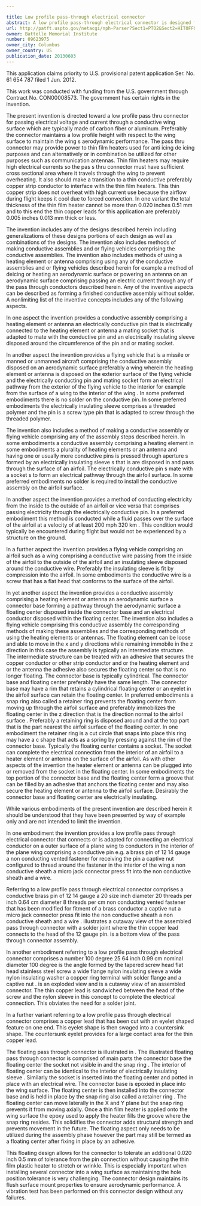 ```yaml
---

title: Low profile pass-through electrical connector
abstract: A low profile pass-through electrical connector is designed for aerospace applications. The connector allows voltage and current to pass-thru a conductive wing surface, while maintaining a low profile height for aerodynamic performance considerations. Examples of applications of the electrical connector include power for thin film heaters and communication antennae applications.
url: http://patft.uspto.gov/netacgi/nph-Parser?Sect1=PTO2&Sect2=HITOFF&p=1&u=%2Fnetahtml%2FPTO%2Fsearch-adv.htm&r=1&f=G&l=50&d=PALL&S1=09623975&OS=09623975&RS=09623975
owner: Battelle Memorial Institute
number: 09623975
owner_city: Columbus
owner_country: US
publication_date: 20130603
---
```

This application claims priority to U.S. provisional patent application Ser. No. 61 654 787 filed 1 Jun. 2012.

This work was conducted with funding from the U.S. government through Contract No. CON00008573. The government has certain rights in the invention.

The present invention is directed toward a low profile pass thru connector for passing electrical voltage and current through a conductive wing surface which are typically made of carbon fiber or aluminum. Preferably the connector maintains a low profile height with respect to the wing surface to maintain the wing s aerodynamic performance. The pass thru connector may provide power to thin film heaters used for anti icing de icing purposes and can alternatively or in combination be utilized for other purposes such as communication antennas. Thin film heaters may require high electrical currents so the pas s thru connector must have sufficient cross sectional area where it travels through the wing to prevent overheating. It also should make a transition to a thin conductive preferably copper strip conductor to interface with the thin film heaters. This thin copper strip does not overheat with high current use because the airflow during flight keeps it cool due to forced convection. In one variant the total thickness of the thin film heater cannot be more than 0.020 inches 0.51 mm and to this end the thin copper leads for this application are preferably 0.005 inches 0.013 mm thick or less.

The invention includes any of the designs described herein including generalizations of these designs portions of each design as well as combinations of the designs. The invention also includes methods of making conductive assemblies and or flying vehicles comprising the conductive assemblies. The invention also includes methods of using a heating element or antenna comprising using any of the conductive assemblies and or flying vehicles described herein for example a method of deicing or heating an aerodynamic surface or powering an antenna on an aerodynamic surface comprising passing an electric current through any of the pass through conductors described herein. Any of the inventive aspects can be described as forming a finished conductive assembly without solder. A nonlimiting list of the inventive concepts includes any of the following aspects.

In one aspect the invention provides a conductive assembly comprising a heating element or antenna an electrically conductive pin that is electrically connected to the heating element or antenna a mating socket that is adapted to mate with the conductive pin and an electrically insulating sleeve disposed around the circumference of the pin and or mating socket.

In another aspect the invention provides a flying vehicle that is a missile or manned or unmanned aircraft comprising the conductive assembly disposed on an aerodynamic surface preferably a wing wherein the heating element or antenna is disposed on the exterior surface of the flying vehicle and the electrically conducting pin and mating socket form an electrical pathway from the exterior of the flying vehicle to the interior for example from the surface of a wing to the interior of the wing . In some preferred embodiments there is no solder on the conductive pin. In some preferred embodiments the electrically insulating sleeve comprises a threaded polymer and the pin is a screw type pin that is adapted to screw through the threaded polymer.

The invention also includes a method of making a conductive assembly or flying vehicle comprising any of the assembly steps described herein. In some embodiments a conductive assembly comprising a heating element in some embodiments a plurality of heating elements or an antenna and having one or usually more conductive pins is pressed through aperture s formed by an electrically insulating sleeve s that is are disposed in and pass through the surface of an airfoil. The electrically conductive pin s mate with a socket s to form an electrical pathway through the airfoil surface. In some preferred embodiments no solder is required to install the conductive assembly on the airfoil surface.

In another aspect the invention provides a method of conducting electricity from the inside to the outside of an airfoil or vice versa that comprises passing electricity through the electrically conductive pin. In a preferred embodiment this method is conducted while a fluid passes over the surface of the airfoil at a velocity of at least 200 mph 320 km . This condition would typically be encountered during flight but would not be experienced by a structure on the ground.

In a further aspect the invention provides a flying vehicle comprising an airfoil such as a wing comprising a conductive wire passing from the inside of the airfoil to the outside of the airfoil and an insulating sleeve disposed around the conductive wire. Preferably the insulating sleeve is fit by compression into the airfoil. In some embodiments the conductive wire is a screw that has a flat head that conforms to the surface of the airfoil.

In yet another aspect the invention provides a conductive assembly comprising a heating element or antenna an aerodynamic surface a connector base forming a pathway through the aerodynamic surface a floating center disposed inside the connector base and an electrical conductor disposed within the floating center. The invention also includes a flying vehicle comprising this conductive assembly the corresponding methods of making these assemblies and the corresponding methods of using the heating elements or antennas. The floating element can be loose and able to move in the x and y directions while remaining immobile in the z direction in this case the assembly is typically an intermediate structure. The intermediate structure can be treated with an adhesive that secures the copper conductor or other strip conductor and or the heating element and or the antenna the adhesive also secures the floating center so that is no longer floating. The connector base is typically cylindrical. The connector base and floating center preferably have the same length. The connector base may have a rim that retains a cylindrical floating center or an eyelet in the airfoil surface can retain the floating center. In preferred embodiments a snap ring also called a retainer ring prevents the floating center from moving up through the airfoil surface and preferably immobilizes the floating center in the z direction that is the direction normal to the airfoil surface . Preferably a retaining ring is disposed around and at the top part that is the part nearest the airfoil surface of the floating center. In one embodiment the retainer ring is a cut circle that snaps into place this ring may have a c shape that acts as a spring by pressing against the rim of the connector base. Typically the floating center contains a socket. The socket can complete the electrical connection from the interior of an airfoil to a heater element or antenna on the surface of the airfoil. As with other aspects of the invention the heater element or antenna can be plugged into or removed from the socket in the floating center. In some embodiments the top portion of the connector base and the floating center form a groove that can be filled by an adhesive that anchors the floating center and may also secure the heating element or antenna to the airfoil surface. Desirably the connector base and floating center are electrically insulating.

While various embodiments of the present invention are described herein it should be understood that they have been presented by way of example only and are not intended to limit the invention.

In one embodiment the invention provides a low profile pass through electrical connector that connects or is adapted for connecting an electrical conductor on a outer surface of a plane wing to conductors in the interior of the plane wing comprising a conductive pin e.g. a brass pin of 12 14 gauge a non conducting vented fastener for receiving the pin a captive nut configured to thread around the fastener in the interior of the wing a non conductive sheath a micro jack connector press fit into the non conductive sheath and a wire.

Referring to a low profile pass through electrical connector comprises a conductive brass pin of 12 14 gauge a 20 size inch diameter 20 threads per inch 0.64 cm diameter 8 threads per cm non conducting vented fastener that has been modified for fitment of a brass conductor a captive nut a micro jack connector press fit into the non conductive sheath a non conductive sheath and a wire . illustrates a cutaway view of the assembled pass through connector with a solder joint where the thin copper lead connects to the head of the 12 gauge pin. is a bottom view of the pass through connector assembly.

In another embodiment referring to a low profile pass through electrical connector comprises a number 100 degree 25 64 inch 0.99 cm nominal diameter 100 degree is the angle formed by the tapered screw head flat head stainless steel screw a wide flange nylon insulating sleeve a wide nylon insulating washer a copper ring terminal with solder flange and a captive nut . is an exploded view and is a cutaway view of an assembled connector. The thin copper lead is sandwiched between the head of the screw and the nylon sleeve in this concept to complete the electrical connection. This obviates the need for a solder joint.

In a further variant referring to a low profile pass through electrical connector comprises a copper lead that has been cut with an eyelet shaped feature on one end. This eyelet shape is then swaged into a countersink shape. The countersunk eyelet provides for a large contact area for the thin copper lead.

The floating pass through connector is illustrated in . The illustrated floating pass through connector is comprised of main parts the connector base the floating center the socket not visible in and the snap ring . The interior of floating center can be identical to the interior of electrically insulating sleeve . Similarly the socket is inserted into the floating center and potted in place with an electrical wire. The connector base is epoxied in place into the wing surface. The floating center is then installed into the connector base and is held in place by the snap ring also called a retainer ring . The floating center can move laterally in the X and Y plane but the snap ring prevents it from moving axially. Once a thin film heater is applied onto the wing surface the epoxy used to apply the heater fills the groove where the snap ring resides. This solidifies the connector adds structural strength and prevents movement in the future. The floating aspect only needs to be utilized during the assembly phase however the part may still be termed as a floating center after fixing in place by an adhesive.

This floating design allows for the connector to tolerate an additional 0.020 inch 0.5 mm of tolerance from the pin connection without causing the thin film plastic heater to stretch or wrinkle. This is especially important when installing several connector into a wing surface as maintaining the hole position tolerance is very challenging. The connector design maintains its flush surface mount properties to ensure aerodynamic performance. A vibration test has been performed on this connector design without any failures.

